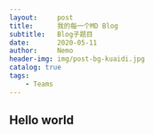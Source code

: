 ```yaml
---
layout:     post
title:      我的每一个MD Blog
subtitle:   Blog子题目
date:       2020-05-11
author:     Nemo
header-img: img/post-bg-kuaidi.jpg
catalog: true
tags:
    - Teams
---
```



## Hello world
